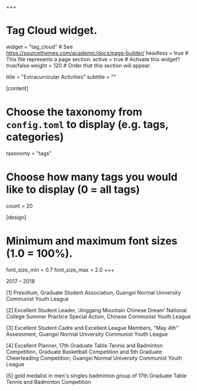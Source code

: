 +++
# Tag Cloud widget.
widget = "tag_cloud"  # See https://sourcethemes.com/academic/docs/page-builder/
headless = true  # This file represents a page section.
active = true  # Activate this widget? true/false
weight = 120  # Order that this section will appear.

title = "Extracurricular Activities"
subtitle = ""

[content]
  # Choose the taxonomy from `config.toml` to display (e.g. tags, categories)
  taxonomy = "tags"
  
  # Choose how many tags you would like to display (0 = all tags)
  count = 20

[design]
  # Minimum and maximum font sizes (1.0 = 100%).
  font_size_min = 0.7
  font_size_max = 2.0
+++

2017 – 2018

[1] Presidium, Graduate Student Association, Guangxi Normal University Communist Youth
League

[2] Excellent Student Leader, ‘Jinggang Mountain Chinese Dream’ National College Summer
Practice Special Action, Chinese Communist Youth League

[3] Excellent Student Cadre and Excellent League Members, "May 4th" Assessment,
Guangxi Normal University Communist Youth League

[4] Excellent Planner, 17th Graduate Table Tennis and Badminton Competition, Graduate Basketball Competition and 5th Graduate Cheerleading Competition, Guangxi Normal University Communist Youth League

[5] gold medalist in men's singles badminton group of 17th Graduate Table Tennis and Badminton Competition


